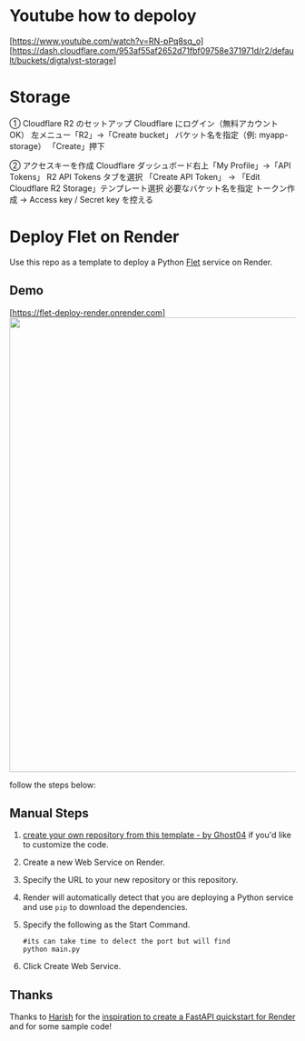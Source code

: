 # Youtube how to depoloy
[https://www.youtube.com/watch?v=RN-pPq8sq_o]
[https://dash.cloudflare.com/953af55af2652d71fbf09758e371971d/r2/default/buckets/digtalyst-storage]

# Storage
① Cloudflare R2 のセットアップ
Cloudflare にログイン（無料アカウントOK）
左メニュー「R2」→「Create bucket」
バケット名を指定（例: myapp-storage）
「Create」押下

② アクセスキーを作成
Cloudflare ダッシュボード右上「My Profile」→「API Tokens」
R2 API Tokens タブを選択
「Create API Token」 → 「Edit Cloudflare R2 Storage」テンプレート選択
必要なバケット名を指定
トークン作成 → Access key / Secret key を控える


# Deploy Flet on Render
Use this repo as a template to deploy a Python [Flet](https://flet.dev) service on Render.

## Demo
[https://flet-deploy-render.onrender.com]
<img src="screendemo.png" width=800/>

follow the steps below:

## Manual Steps

1. [create your own repository from this template - by Ghost04](https://github.com/diguijoaquim/flet-deploy-render/generate) if you'd like to customize the code.
2. Create a new Web Service on Render.
3. Specify the URL to your new repository or this repository.
4. Render will automatically detect that you are deploying a Python service and use `pip` to download the dependencies.
5. Specify the following as the Start Command.

    ```shell
    #its can take time to delect the port but will find
    python main.py
    ```

6. Click Create Web Service.


## Thanks

Thanks to [Harish](https://harishgarg.com) for the [inspiration to create a FastAPI quickstart for Render](https://twitter.com/harishkgarg/status/1435084018677010434) and for some sample code!
